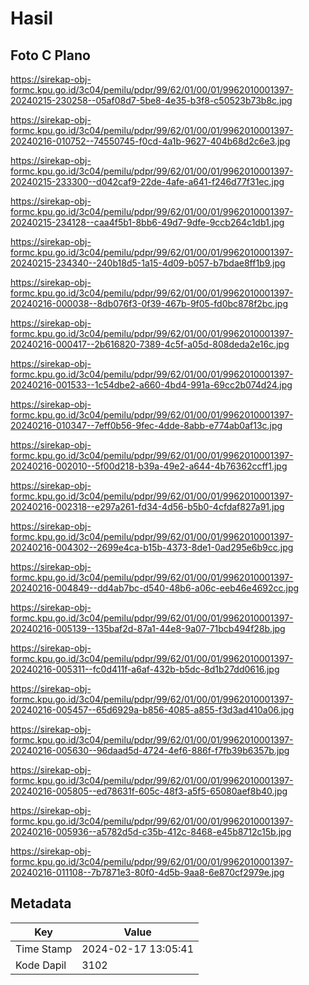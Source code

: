 # Hasil

## Foto C Plano

https://sirekap-obj-formc.kpu.go.id/3c04/pemilu/pdpr/99/62/01/00/01/9962010001397-20240215-230258--05af08d7-5be8-4e35-b3f8-c50523b73b8c.jpg

https://sirekap-obj-formc.kpu.go.id/3c04/pemilu/pdpr/99/62/01/00/01/9962010001397-20240216-010752--74550745-f0cd-4a1b-9627-404b68d2c6e3.jpg

https://sirekap-obj-formc.kpu.go.id/3c04/pemilu/pdpr/99/62/01/00/01/9962010001397-20240215-233300--d042caf9-22de-4afe-a641-f246d77f31ec.jpg

https://sirekap-obj-formc.kpu.go.id/3c04/pemilu/pdpr/99/62/01/00/01/9962010001397-20240215-234128--caa4f5b1-8bb6-49d7-9dfe-9ccb264c1db1.jpg

https://sirekap-obj-formc.kpu.go.id/3c04/pemilu/pdpr/99/62/01/00/01/9962010001397-20240215-234340--240b18d5-1a15-4d09-b057-b7bdae8ff1b9.jpg

https://sirekap-obj-formc.kpu.go.id/3c04/pemilu/pdpr/99/62/01/00/01/9962010001397-20240216-000038--8db076f3-0f39-467b-9f05-fd0bc878f2bc.jpg

https://sirekap-obj-formc.kpu.go.id/3c04/pemilu/pdpr/99/62/01/00/01/9962010001397-20240216-000417--2b616820-7389-4c5f-a05d-808deda2e16c.jpg

https://sirekap-obj-formc.kpu.go.id/3c04/pemilu/pdpr/99/62/01/00/01/9962010001397-20240216-001533--1c54dbe2-a660-4bd4-991a-69cc2b074d24.jpg

https://sirekap-obj-formc.kpu.go.id/3c04/pemilu/pdpr/99/62/01/00/01/9962010001397-20240216-010347--7eff0b56-9fec-4dde-8abb-e774ab0af13c.jpg

https://sirekap-obj-formc.kpu.go.id/3c04/pemilu/pdpr/99/62/01/00/01/9962010001397-20240216-002010--5f00d218-b39a-49e2-a644-4b76362ccff1.jpg

https://sirekap-obj-formc.kpu.go.id/3c04/pemilu/pdpr/99/62/01/00/01/9962010001397-20240216-002318--e297a261-fd34-4d56-b5b0-4cfdaf827a91.jpg

https://sirekap-obj-formc.kpu.go.id/3c04/pemilu/pdpr/99/62/01/00/01/9962010001397-20240216-004302--2699e4ca-b15b-4373-8de1-0ad295e6b9cc.jpg

https://sirekap-obj-formc.kpu.go.id/3c04/pemilu/pdpr/99/62/01/00/01/9962010001397-20240216-004849--dd4ab7bc-d540-48b6-a06c-eeb46e4692cc.jpg

https://sirekap-obj-formc.kpu.go.id/3c04/pemilu/pdpr/99/62/01/00/01/9962010001397-20240216-005139--135baf2d-87a1-44e8-9a07-71bcb494f28b.jpg

https://sirekap-obj-formc.kpu.go.id/3c04/pemilu/pdpr/99/62/01/00/01/9962010001397-20240216-005311--fc0d411f-a6af-432b-b5dc-8d1b27dd0616.jpg

https://sirekap-obj-formc.kpu.go.id/3c04/pemilu/pdpr/99/62/01/00/01/9962010001397-20240216-005457--65d6929a-b856-4085-a855-f3d3ad410a06.jpg

https://sirekap-obj-formc.kpu.go.id/3c04/pemilu/pdpr/99/62/01/00/01/9962010001397-20240216-005630--96daad5d-4724-4ef6-886f-f7fb39b6357b.jpg

https://sirekap-obj-formc.kpu.go.id/3c04/pemilu/pdpr/99/62/01/00/01/9962010001397-20240216-005805--ed78631f-605c-48f3-a5f5-65080aef8b40.jpg

https://sirekap-obj-formc.kpu.go.id/3c04/pemilu/pdpr/99/62/01/00/01/9962010001397-20240216-005936--a5782d5d-c35b-412c-8468-e45b8712c15b.jpg

https://sirekap-obj-formc.kpu.go.id/3c04/pemilu/pdpr/99/62/01/00/01/9962010001397-20240216-011108--7b7871e3-80f0-4d5b-9aa8-6e870cf2979e.jpg


## Metadata

| Key        | Value               |
| ---------- | ------------------- |
| Time Stamp | 2024-02-17 13:05:41 |
| Kode Dapil | 3102                |




